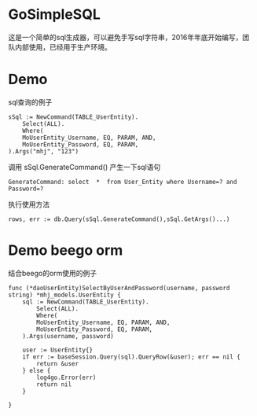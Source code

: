 # GoSimpleSQL
这是一个简单的sql生成器，可以避免手写sql字符串，2016年年底开始编写，团队内部使用，已经用于生产环境。


# Demo
sql查询的例子

	sSql := NewCommand(TABLE_UserEntity).
		Select(ALL).
		Where(
		MoUserEntity_Username, EQ, PARAM, AND,
		MoUserEntity_Password, EQ, PARAM,
	).Args("mhj", "123")
	
调用 sSql.GenerateCommand() 产生一下sql语句

    GenerateCommand: select  *  from User_Entity where Username=? and Password=?    

执行使用方法

    rows, err := db.Query(sSql.GenerateCommand(),sSql.GetArgs()...)
    

# Demo beego orm
结合beego的orm使用的例子
        
    func (*daoUserEntity)SelectByUserAndPassword(username, password string) *mhj_models.UserEntity {
        sql := NewCommand(TABLE_UserEntity).
            Select(ALL).
            Where(
            MoUserEntity_Username, EQ, PARAM, AND,
            MoUserEntity_Password, EQ, PARAM,
        ).Args(username, password)
    
        user := UserEntity{}
        if err := baseSession.Query(sql).QueryRow(&user); err == nil {
            return &user
        } else {
            log4go.Error(err)
            return nil
        }
    
    }
